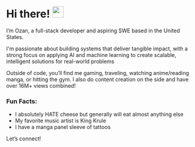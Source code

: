 # Hi there! <img src="https://slackmojis.com/emojis/11711-kirby_vibing/download" width="30"/>
I’m Ozan, a full-stack developer and aspiring SWE based in the United States.

I'm passionate about building systems that deliver tangible impact, with a strong focus on applying AI and machine learning to create scalable, intelligent solutions for real-world problems

Outside of code, you’ll find me gaming, traveling, watching anime/reading manga, or hitting the gym. I also do content creation on the side and have over 16M+ views combined!

### Fun Facts:
- I absolutely HATE cheese but generally will eat almost anything else
- My favorite music artist is King Krule
- I have a manga panel sleeve of tattoos

Let’s connect!
